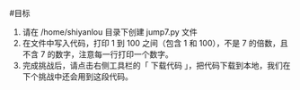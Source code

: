 #目标
1. 请在 /home/shiyanlou 目录下创建 jump7.py 文件
2. 在文件中写入代码，打印 1 到 100 之间（包含 1 和 100），不是 7 的倍数，且不含 7 的数字，注意每一行打印一个数字。
3. 完成挑战后，请点击右侧工具栏的「 下载代码 」，把代码下载到本地，我们在下个挑战中还会用到这段代码。
